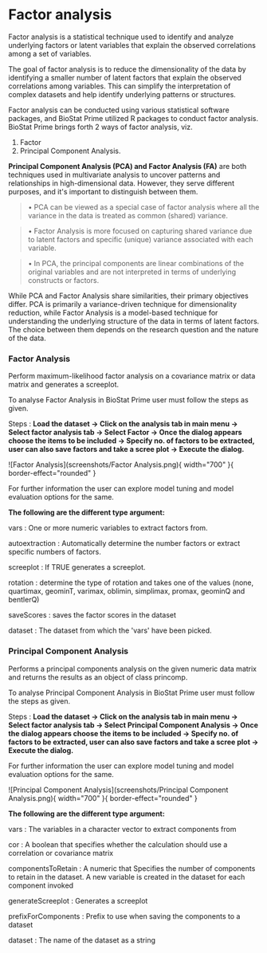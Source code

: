 # Factor analysis

Factor analysis is a statistical technique used to identify and analyze underlying factors or latent variables that explain the observed correlations among a set of variables. 

The goal of factor analysis is to reduce the dimensionality of the data by identifying a smaller number of latent factors that explain the observed correlations among variables. This can simplify the interpretation of complex datasets and help identify underlying patterns or structures. 

Factor analysis can be conducted using various statistical software packages, and BioStat Prime utilized R packages to conduct factor analysis. BioStat Prime brings forth 2 ways of factor analysis, viz.
1. Factor
2. Principal Component Analysis.

__Principal Component Analysis (PCA) and Factor Analysis (FA)__ are both techniques used in multivariate analysis to uncover patterns and relationships in high-dimensional data. However, they serve different purposes, and it's important to distinguish between them.


>•	PCA can be viewed as a special case of factor analysis where all the variance in the data is treated as common (shared) variance.

>•	Factor Analysis is more focused on capturing shared variance due to latent factors and specific (unique) variance associated with each variable.

>•	In PCA, the principal components are linear combinations of the original variables and are not interpreted in terms of underlying constructs or factors.

While PCA and Factor Analysis share similarities, their primary objectives differ. PCA is primarily a variance-driven technique for dimensionality reduction, while Factor Analysis is a model-based technique for understanding the underlying structure of the data in terms of latent factors. The choice between them depends on the research question and the nature of the data.

### Factor Analysis
Perform maximum-likelihood factor analysis on a covariance matrix or data matrix and generates a screeplot.

To analyse Factor Analysis in BioStat Prime user must follow the steps as given.

Steps
: __Load the dataset -> Click on the analysis tab in main menu -> Select factor analysis tab -> Select Factor ->  Once the dialog appears choose the items to be included -> Specify no. of factors to be extracted, user can also save factors and take a scree plot -> Execute the dialog.__

![Factor Analysis](screenshots/Factor Analysis.png){ width="700" }{ border-effect="rounded" }

For further information the user can explore model tuning and model evaluation options for the same.

__The following are the different type argument:__

vars
: One or more numeric variables to extract factors from.

autoextraction
: Automatically determine the number factors or extract specific numbers of factors.

screeplot
: If TRUE generates a screeplot.

rotation
: determine the type of rotation and takes one of the values (none, quartimax, geominT, varimax, oblimin, simplimax, promax, geominQ and bentlerQ)

saveScores
: saves the factor scores in the dataset

dataset
: The dataset from which the 'vars' have been picked.

### Principal Component Analysis
Performs a principal components analysis on the given numeric data matrix and returns the results as an object of class princomp.

To analyse Principal Component Analysis in BioStat Prime user must follow the steps as given.

Steps
: __Load the dataset -> Click on the analysis tab in main menu -> Select factor analysis tab -> Select Principal Component Analysis -> Once the dialog appears choose the items to be included -> Specify no. of factors to be extracted, user can also save factors and take a scree plot -> Execute the dialog.__

For further information the user can explore model tuning and model evaluation options for the same.

![Principal Component Analysis](screenshots/Principal Component Analysis.png){ width="700" }{ border-effect="rounded" }

__The following are the different type argument:__

vars
: The variables in a character vector to extract components from

cor
: A boolean that specifies whether the calculation should use a correlation or covariance matrix

componentsToRetain
: A numeric that Specifies the number of components to retain in the dataset. A new variable is created in the dataset for each component invoked

​generateScreeplot
: Generates a screeplot

prefixForComponents
: Prefix to use when saving the components to a dataset

dataset
: The name of the dataset as a string